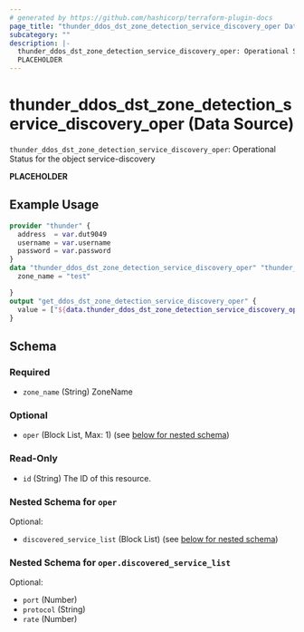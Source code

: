 ```yaml
---
# generated by https://github.com/hashicorp/terraform-plugin-docs
page_title: "thunder_ddos_dst_zone_detection_service_discovery_oper Data Source - terraform-provider-thunder"
subcategory: ""
description: |-
  thunder_ddos_dst_zone_detection_service_discovery_oper: Operational Status for the object service-discovery
  PLACEHOLDER
---
```


# thunder_ddos_dst_zone_detection_service_discovery_oper (Data Source)

`thunder_ddos_dst_zone_detection_service_discovery_oper`: Operational Status for the object service-discovery

__PLACEHOLDER__

## Example Usage

```terraform
provider "thunder" {
  address  = var.dut9049
  username = var.username
  password = var.password
}
data "thunder_ddos_dst_zone_detection_service_discovery_oper" "thunder_ddos_dst_zone_detection_service_discovery_oper" {
  zone_name = "test"

}
output "get_ddos_dst_zone_detection_service_discovery_oper" {
  value = ["${data.thunder_ddos_dst_zone_detection_service_discovery_oper.thunder_ddos_dst_zone_detection_service_discovery_oper}"]
}
```

<!-- schema generated by tfplugindocs -->
## Schema

### Required

- `zone_name` (String) ZoneName

### Optional

- `oper` (Block List, Max: 1) (see [below for nested schema](#nestedblock--oper))

### Read-Only

- `id` (String) The ID of this resource.

<a id="nestedblock--oper"></a>
### Nested Schema for `oper`

Optional:

- `discovered_service_list` (Block List) (see [below for nested schema](#nestedblock--oper--discovered_service_list))

<a id="nestedblock--oper--discovered_service_list"></a>
### Nested Schema for `oper.discovered_service_list`

Optional:

- `port` (Number)
- `protocol` (String)
- `rate` (Number)


